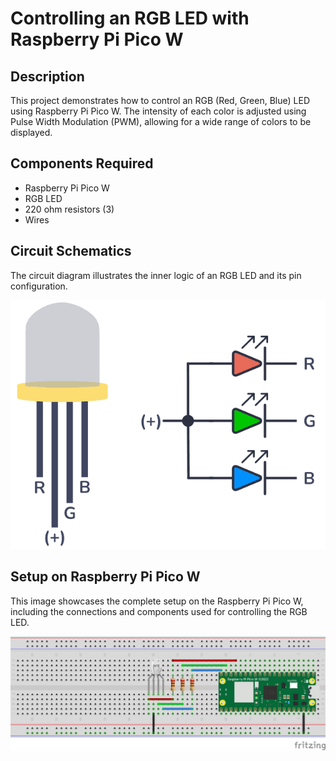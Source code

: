 # Controlling an RGB LED with Raspberry Pi Pico W

## Description
This project demonstrates how to control an RGB (Red, Green, Blue) LED using Raspberry Pi Pico W. The intensity of each color is adjusted using Pulse Width Modulation (PWM), allowing for a wide range of colors to be displayed.

## Components Required
- Raspberry Pi Pico W
- RGB LED
- 220 ohm resistors (3)
- Wires

## Circuit Schematics
The circuit diagram illustrates the inner logic of an RGB LED and its pin configuration.

![RGB LED Circuit](RGB.png)


## Setup on Raspberry Pi Pico W
This image showcases the complete setup on the Raspberry Pi Pico W, including the connections and components used for controlling the RGB LED.

![Complete Setup](09_Circuit.png)


